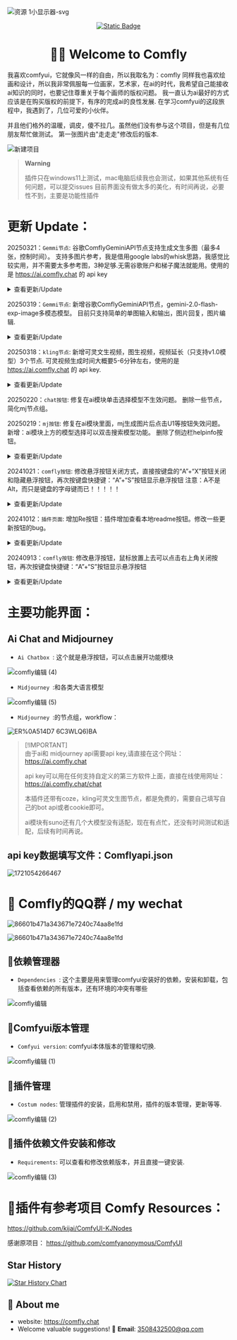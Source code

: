 <a name="readme-top"></a>
![资源 1小显示器-svg](https://github.com/ainewsto/Comfyui_Comfly/assets/113163264/e36d75e0-2cba-4026-936e-1ba8aba9cc7b)

<div align="center">

<a href="https://comfly.chat"> <img alt="Static Badge" src="https://img.shields.io/badge/Comfyui_forum-online-fffd01.svg"> </a>
# 👋🏻 Welcome to Comfly

</div>



我喜欢comfyui，它就像风一样的自由，所以我取名为：comfly
同样我也喜欢绘画和设计，所以我非常佩服每一位画家，艺术家，在ai的时代，我希望自己能接收ai知识的同时，也要记住尊重关于每个画师的版权问题。
我一直认为ai最好的方式应该是在购买版权的前提下，有序的完成ai的良性发展. 在学习comfyui的这段旅程中，我遇到了，几位可爱的小伙伴。

并且他们格外的温暖，调皮，傻不拉几。虽然他们没有参与这个项目，但是有几位朋友帮忙做测试。
第一张图片由"走走走"修改后的版本.

![新建项目](https://github.com/ainewsto/Comfyui_Comfly/assets/113163264/de5d1b7c-f909-4a3d-892e-6f38c56e4e85)


> **Warning**
> 
> 插件只在windows11上测试，mac电脑后续我也会测试，如果其他系统有任何问题，可以提交issues
> 目前界面没有做太多的美化，有时间再说，必要性不到，主要是功能性插件

# 更新 Update：

20250321：`Gemmi节点`: 谷歌ComflyGeminiAPI节点支持生成文生多图（最多4张，控制时间）。
支持多图片参考，我是借用google labs的whisk思路，我感觉比较实用，并不需要太多参考图，3种足够.无需谷歌账户和梯子魔法就能用。使用的是 https://ai.comfly.chat 的 api key
<details>
<summary>查看更新/Update </summary>  
 
![alt text](微信图片_20250321225149.png)


</details> 

20250319：`Gemmi节点`: 新增谷歌ComflyGeminiAPI节点，gemini-2.0-flash-exp-image多模态模型。
目前只支持简单的单图输入和输出，图片回复，图片编辑.
<details>
<summary>查看更新/Update </summary>  
 
![微信图片_20250319214344](https://github.com/user-attachments/assets/4ef9216d-1a27-4b71-a5f9-ad4ef4bfc7eb)


</details> 

20250318：`kling节点`: 新增可灵文生视频，图生视频，视频延长（只支持v1.0模型）3个节点.
可灵视频生成时间大概要5-6分钟左右，使用的是 https://ai.comfly.chat 的 api key.
<details>
<summary>查看更新/Update </summary>  
 
![微信图片_20250318201313](https://github.com/user-attachments/assets/96836710-95f7-4100-96ed-58e5d6553124)

</details> 

20250220：`chat按钮`: 修复在ai模块单击选择模型不生效问题。 删除一些节点，简化mj节点组。

20250219：`mj按钮`: 修复在ai模块里面，mj生成图片后点击U1等按钮失效问题。新增：ai模块上方的模型选择可以双击搜索模型功能。
删除了侧边栏helpinfo按钮。
<details>
<summary>查看更新/Update </summary>  
 
![8b8ec1ca909343daae7a0a64b542b54](https://github.com/user-attachments/assets/28e93ac5-558a-49f2-88de-cc8b9151a49c)

</details>  

20241021：`comfly按钮`: 修改悬浮按钮关闭方式，直接按键盘的“A”+“X”按钮关闭和隐藏悬浮按钮，再次按键盘快捷键：“A”+“S”按钮显示悬浮按钮
注意：A不是Alt，而只是键盘的字母键而已！！！！！
<details>
<summary>查看更新/Update </summary>  
 
![1](https://github.com/user-attachments/assets/57c56b10-e9ea-4162-8193-31a52fc6a6fd)


</details>  

20241012：`插件页面`: 增加Re按钮：插件增加查看本地readme按钮。修改一些更新按钮的bug。
<details>
<summary>查看更新/Update </summary>  
  
![e7db5bfab6500542eb994d8dd78baeb](https://github.com/user-attachments/assets/ed800a3d-56ef-427e-8b8d-893117ce2c74)

![7650f3adaee7eae0f0ef8d2b3a97542](https://github.com/user-attachments/assets/ce6f4085-68a6-462c-b7a2-94b3376b226e)

</details>
  

20240913：`comfly按钮`: 修改悬浮按钮，鼠标放置上去可以点击右上角关闭按钮，再次按键盘快捷键：“A”+“S”按钮显示悬浮按钮
<details>
<summary>查看更新/Update </summary>  
  
![058a06b98ea23688ce3cb3e0c41f418](https://github.com/user-attachments/assets/6c6ed9d4-fd82-45e4-b32a-9d7ecce5c3ea)

</details>  



# 主要功能界面：

## Ai Chat and Midjourney

* `Ai Chatbox `: 这个就是悬浮按钮，可以点击展开功能模块

![comfly编辑 (4)](https://github.com/ainewsto/Comfyui_Comfly/assets/113163264/ad5b4fde-2953-4706-a528-0d99ad8d62ee)



* `Midjourney `:和各类大语言模型

![comfly编辑 (5)](https://github.com/ainewsto/Comfyui_Comfly/assets/113163264/d8656f33-0ea7-4a10-beba-0a44886cf8f4)



* `Midjourney `:的节点组，workflow：


![ER%`0A514D7` 6C3WLQ6)BA](https://github.com/ainewsto/Comfyui_Comfly/assets/113163264/e8b559c6-bfd1-4dde-801e-8f49b4e1a897)



> \[!IMPORTANT]\
> 由于ai和 midjourney api需要api key,请直接在这个网址：https://ai.comfly.chat
> 
> api key可以用在任何支持自定义的第三方软件上面，直接在线使用网址：https://ai.comfly.chat/chat
>
> 本插件还带有coze，kling可灵文生图节点，都是免费的，需要自己填写自己的bot api或者cookie即可。
> 
> ai模块有suno还有几个大模型没有适配，现在有点忙，还没有时间测试和适配，后续有时间再说。
>

## api key数据填写文件：Comflyapi.json

![1721054266467](https://github.com/user-attachments/assets/4164b383-090c-4bfe-8c09-f3d0daae0de7)



# 🥵 Comfly的QQ群 / my wechat

![86601b471a343671e7240c74aa8e1fd](https://github.com/ainewsto/Comfyui_Comfly/assets/113163264/3e1c2d15-ba5b-4aa5-a76b-08f87e7c8e2c)

![86601b471a343671e7240c74aa8e1fd](https://github.com/ainewsto/Comfyui_Comfly/assets/113163264/fdc2f849-5937-4cce-a36d-8444ecca3030)




## :sparkling_heart:依赖管理器
* `Dependencies `: 这个主要是用来管理comfyui安装好的依赖，安装和卸载，包括查看依赖的所有版本，还有环境的冲突有哪些 

![comfly编辑](https://github.com/ainewsto/Comfyui_Comfly/assets/113163264/dc1752c8-8d64-4364-9ba3-21507cbaacd8)


  
  
## :tangerine:Comfyui版本管理
* `Comfyui version`: comfyui本体版本的管理和切换.


![comfly编辑 (1)](https://github.com/ainewsto/Comfyui_Comfly/assets/113163264/fee00ca2-b4e3-474a-a002-708a05f2adcb)



## :cactus:插件管理
* `Costum nodes`: 管理插件的安装，启用和禁用，插件的版本管理，更新等等.

![comfly编辑 (2)](https://github.com/ainewsto/Comfyui_Comfly/assets/113163264/d060808f-7408-4bb5-bd62-981299da79f8)




## :partying_face:插件依赖文件安装和修改
* `Requirements`: 可以查看和修改依赖版本，并且直接一键安装.


![comfly编辑 (3)](https://github.com/ainewsto/Comfyui_Comfly/assets/113163264/8d685533-52cb-4de7-ae8e-3420b6fa804d)




# :dizzy:插件有参考项目 Comfy Resources：

https://github.com/kijai/ComfyUI-KJNodes

感谢原项目：
https://github.com/comfyanonymous/ComfyUI



## Star History

[![Star History Chart](https://api.star-history.com/svg?repos=ainewsto/Comfyui_Comfly&type=Date)](https://star-history.com/#ainewsto/Comfyui_Comfly&Date)



## 🚀 About me
* website: https://comfly.chat
* Welcome valuable suggestions! 📧 **Email**: [3508432500@qq.com](mailto:1544007699@qq.com)
